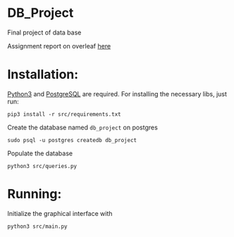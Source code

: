 # DB_Project
Final project of data base

Assignment report on overleaf [here](https://www.overleaf.com/16613395pjytnbwkjqsg#/63779068/)

# Installation:

[Python3](https://www.python.org/) and [PostgreSQL](https://www.postgresql.org/) are required. For installing the necessary libs, just run:

`pip3 install -r src/requirements.txt`

Create the database named `db_project` on postgres

`sudo psql -u postgres createdb db_project`

Populate the database

`python3 src/queries.py`

# Running:

Initialize the graphical interface with

`python3 src/main.py`
